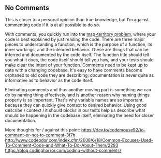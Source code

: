## No Comments

This is closer to a personal opinion than true knowledge, but I'm against commenting code if it is at all possible to do so.

With comments, you quickly run into the [map-territory problem](https://en.wikipedia.org/wiki/Map%E2%80%93territory_relation), where your code is best explained by just reading the code.  There are three major pieces to understanding a function, which is the purpose of a function, its inner workings, and the intended behavior.  These are things that can be inferred and documented by the code itself.  The function title should tell  you what it does, the code itself should tell you how, and your tests should make clear the intent of your function.  Comments need to be kept up to date with a changing codebase.  It's easy to have comments become orphaned to old code they are describing; documentation is never quite as informative as to behavior as the code itself.

Eliminating comments and thus another moving part is something we can do by naming thing effectively, and is another reason why naming things properly is so important.  That's why variable names are so important, because they can quickly give context to desired behavior.  Using good describe / context / it should blocks in our tests help us describe what should be happening in the codebase itself, eliminating the need for closer documentation.

More thoughts for / against this point:
https://dev.to/codemouse92/to-comment-or-not-to-comment-3f7h
http://www.codeodor.com/index.cfm/2008/6/18/Common-Excuses-Used-To-Comment-Code-and-What-To-Do-About-Them/2293
https://blog.codinghorror.com/coding-without-comments/
